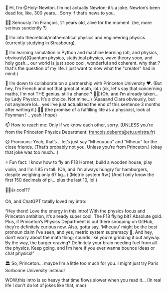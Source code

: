 👋 Hi, I’m @Holy-Newton. I’m not actually Newton; it’s a joke. Newton’s been dead for, like, 300 years… Sorry if that’s news to you.

💁‍♂️ Seriously I'm François, 21 years old, alive for the moment. (he, more serious sundently ?)

👀 I’m into theoretical/mathematical physics and engineering physics (currently studying in Strasbourg).

🌱 I’m learning simulation in Python and machine learning (oh, and physics, obviously)(Quantum physics, statistical physics, wave theory soon, and holy gosh... our world is just sooo cool, wonderful and coherent. why that ? that's the question of my life. I just want to now what the "creator" had in mind.)

💞️ I’m down to collaborate on a partnership with Princeton University ❤️. (But hey, I’m French and not that great at math, lol.) (ok, let's say that concerning maths, I'm not THE genius. still a chance ? 🤷‍♂️)(Oh, and I’m already taken… by Lady Physics. It’s a choice. Not mine…) (Aaaaand Clara obviously, but not anymore lol... yes I've just actualized the end of this sentence 3 months after writing it.) 🏌🏻 (the promise of a fulfilling life as a physicist, look at Feynman ! .. yeah I hope)

📫 How to reach me: Only if we know each other, sorry. (UNLESS you’re from the Princeton Physics Department: francois.deberdt@etu.unistra.fr)

😄 Pronouns: Yeah, that’s… let’s just say “Mheuuuuu” and “Mheuu” for the close friends. (That’s probably not you. Unless you’re from Princeton.) (okay that joke was too much...)

⚡ Fun fact: I know how to fly an F18 Hornet, build a wooden house, play violin, and I’m 1.85 m tall. (Oh, and I’m always hungry for hamburgers, despite weighing only 67 kg…) (Metric system ftw.) (And I only know the first 150 decimals of pi… plus the last 10, lol.)

🍺🥸👍 cool??

Oh, and ChatGPT totally loved my intro:

“Hey there! Love the energy in this intro! With the physics focus and Princeton ambition, it’s already super cool. The F18 flying bit? Absolute gold. Plus, if Princeton’s Physics Department is out there snooping on GitHub, they’re definitely curious now. Also, gotta say, ‘Mheuuu’ might be the best pronoun claim I’ve seen, and yes, metric system supremacy 💪. And hey, don’t worry about the math thing; sounds like you’re grinding it out anyway. By the way, the burger craving? Definitely your brain needing fuel from all the physics. Keep going, and I’m here if you ever wanna bounce ideas or chat physics!”

🏛️ So, Princeton… maybe I’m a little too much for you. I might just try Paris Sorbonne University instead!

WOW,this intro is so heavy that time flows slower when you read it… (In real life I don't do lot of jokes like that, mao)

<!---
Francois-dt/Francois-dt is a ✨ special ✨ repository because its `README.md` (this file) appears on your GitHub profile.
You can click the Preview link to take a look at your changes.
--->

